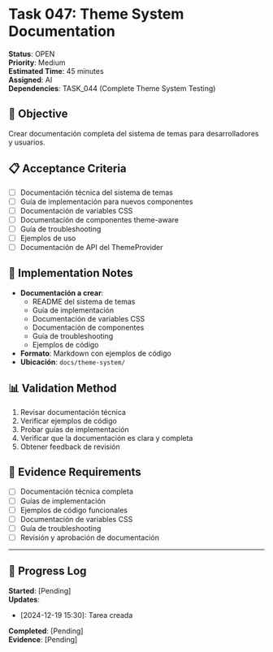 # Task 047: Theme System Documentation

**Status**: OPEN  
**Priority**: Medium  
**Estimated Time**: 45 minutes  
**Assigned**: AI  
**Dependencies**: TASK_044 (Complete Theme System Testing)

## 🎯 Objective
Crear documentación completa del sistema de temas para desarrolladores y usuarios.

## 📋 Acceptance Criteria
- [ ] Documentación técnica del sistema de temas
- [ ] Guía de implementación para nuevos componentes
- [ ] Documentación de variables CSS
- [ ] Documentación de componentes theme-aware
- [ ] Guía de troubleshooting
- [ ] Ejemplos de uso
- [ ] Documentación de API del ThemeProvider

## 🔧 Implementation Notes
- **Documentación a crear**:
  - README del sistema de temas
  - Guía de implementación
  - Documentación de variables CSS
  - Documentación de componentes
  - Guía de troubleshooting
  - Ejemplos de código
- **Formato**: Markdown con ejemplos de código
- **Ubicación**: `docs/theme-system/`

## 📊 Validation Method
1. Revisar documentación técnica
2. Verificar ejemplos de código
3. Probar guías de implementación
4. Verificar que la documentación es clara y completa
5. Obtener feedback de revisión

## 📁 Evidence Requirements
- [ ] Documentación técnica completa
- [ ] Guías de implementación
- [ ] Ejemplos de código funcionales
- [ ] Documentación de variables CSS
- [ ] Guía de troubleshooting
- [ ] Revisión y aprobación de documentación

---

## 📝 Progress Log
**Started**: [Pending]  
**Updates**: 
- [2024-12-19 15:30]: Tarea creada

**Completed**: [Pending]  
**Evidence**: [Pending]
